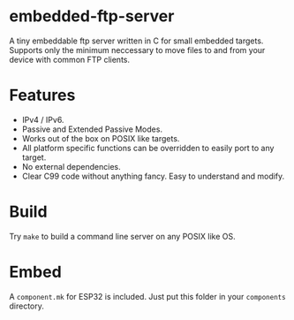 # embedded-ftp-server

A tiny embeddable ftp server written in C for small embedded targets.
Supports only the minimum neccessary to move files to and from your
device with common FTP clients.

# Features

* IPv4 / IPv6.
* Passive and Extended Passive Modes.
* Works out of the box on POSIX like targets.
* All platform specific functions can be overridden to easily port to
	any target.
* No external dependencies.
* Clear C99 code without anything fancy. Easy to understand and modify.

# Build

Try `make` to build a command line server on any POSIX like OS.

# Embed

A `component.mk` for ESP32 is included. Just put this folder in your
`components` directory.
 
